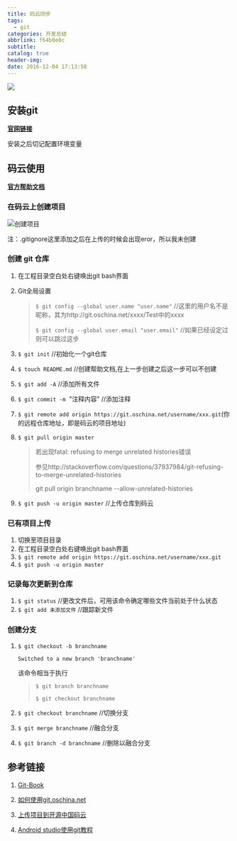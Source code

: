 ```yaml
---
title: 码云同步
tags:
  - git
categories: 开发总结
abbrlink: f64b0e0c
subtitle:
catalog: true
header-img:
date: 2016-12-04 17:13:58
---
```

![](http://i.imgur.com/uCWI40e.jpg)
<!-- more -->

## 安装git

[**官网链接**](https://git-scm.com/download/)

安装之后切记配置环境变量

## 码云使用

[**官方帮助文档**](http://git.oschina.net/oschina/git-osc/wikis/%E5%B8%AE%E5%8A%A9)

### 在码云上创建项目



![创建项目](http://ww3.sinaimg.cn/large/6e529308jw1faevd8hvo4j20hw0eqjsm.jpg)

注：.gitignore这里添加之后在上传的时候会出现eror，所以我未创建

### 创建 git 仓库

1. 在工程目录空白处右键唤出git bash界面

2. Git全局设置

	> `$ git config --global user.name "user.name"`	//这里的用户名不是昵称，其为http://git.oschina.net/xxxx/Test中的xxxx
	> 
	> `$ git config --global user.email "user.email"` 	//如果已经设定过则可以跳过这步

3. `$ git init`       //初始化一个git仓库

4. `$ touch README.md`        //创建帮助文档,在上一步创建之后这一步可以不创建

5. `$ git add -A`        //添加所有文件

6. `$ git commit -m`  "注释内容”       //添加注释

7. `$ git remote add origin https://git.oschina.net/username/xxx.git`(你的远程仓库地址，即是码云的项目地址)

8. `$ git pull origin master`
	
	> 若出现fatal: refusing to merge unrelated histories错误
	>
	> 参见http://stackoverflow.com/questions/37937984/git-refusing-to-merge-unrelated-histories
	> 
	> git pull origin branchname --allow-unrelated-histories
	>       

9. `$ git push -u origin master` //上传仓库到码云

### 已有项目上传

1. 切换至项目目录
2. 在工程目录空白处右键唤出git bash界面
3. `$ git remote add origin https://git.oschina.net/username/xxx.git`
4. `$ git push -u origin master`

### 记录每次更新到仓库

1. `$ git status` //更改文件后，可用该命令确定哪些文件当前处于什么状态
2. `$ git add 未添加文件`	//跟踪新文件

### 创建分支

1. `$ git checkout -b branchname`

	`Switched to a new branch 'branchname'`

	该命令相当于执行

	>`$ git branch branchname`
	>
	>`$ git checkout branchname`
2. `$ git checkout branchname`	//切换分支
3. `$ git merge branchname`	//融合分支
4. `$ git branch -d branchname`	//删除以融合分支

	

## 参考链接

1. [Git-Book](https://git-scm.com/book/zh/v2)
2. [如何使用git.oschina.net](https://my.oschina.net/SnifferApache/blog/308863)
3. [上传项目到开源中国码云](http://http://blog.csdn.net/mastery_nihility/article/details/53020481)
4. [Android studio使用git教程](http://www.infocool.net/kb/ProjectManagement/201607/168429.html)


   ​